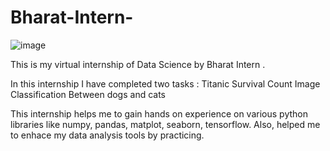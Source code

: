 # Bharat-Intern-

![image](https://github.com/AnmolSingh8699/Bharat-Intern-/assets/112332999/1998c918-cba1-4ed0-8816-acdbd1bd79c6)


This is my virtual internship of Data Science  by Bharat Intern . 

In this internship I have completed two tasks :
Titanic Survival Count
Image Classification Between dogs and cats 

This internship helps me to gain hands on experience on various python libraries like numpy, pandas, matplot, seaborn, tensorflow. Also, helped me to enhace my data analysis tools by practicing. 
